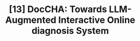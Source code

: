 ---
title: "[13] DocCHA: Towards LLM-Augmented Interactive Online diagnosis System"
collection: publications
permalink: /publication/2025-01-doccha
venue: 'SIGDIAL 2025'
paperurl: ''
citation: 'Xinyi Liu, Dachun Sun, Yi R Fung, Dilek Hakkani-Tür, Tarek Abdelzaher. (2025). &quot;DocCHA: Towards LLM-Augmented Interactive Online diagnosis System.&quot; <i>SIGDIAL 2025</i>.'
--- 